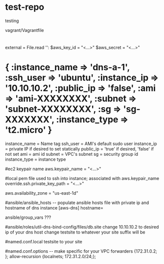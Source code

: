 # test-repo
testing

vagrant/Vagrantfile

#
external = File.read '<path to local system file containing AWS access keys>':
$aws_key_id = "<...>"
$aws_secret = "<...>"

#  { :instance_name => 'dns-a-1', :ssh_user => 'ubuntu', :instance_ip => '10.10.10.2', :public_ip => 'false', :ami => 'ami-XXXXXXXX', :subnet => 'subnet-XXXXXXXX', :sg => 'sg-XXXXXXX', :instance_type => 't2.micro' }
instance_name = Name tag
ssh_user = AMI's default sudo user
instance_ip = private IP if desired to set statically
public_ip = 'true' if desired, 'false' if not set
ami = ami id
subnet = VPC's subnet
sg = security group id
instance_type = instance type

#ec2 keypair name
aws.keypair_name = "<...>"

#local pem file used to ssh into instance; associated with aws.keypair_name
override.ssh.private_key_path = "<...>"

aws.availability_zone = "us-east-1d"


#ansible/ansible_hosts -- populate ansible hosts file with private ip and hostname of dns instance
[aws-dns] 
<local ip of dns instance> hostname=<hostname of dns instance>

ansible/group_vars
???

#ansible/roles/util-dns-bind-config/files/db.site
change 10.10.10.2 to desired ip of your dns host
change testsite to whatever your site suffix will be 

#named.conf.local
testsite to your site

#named.conf.options -- make specific for your VPC
forwarders {172.31.0.2; };
allow-recursion {localnets; 172.31.2.0/24;};


